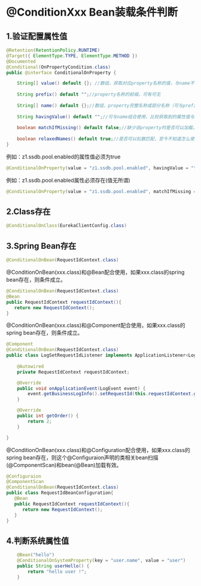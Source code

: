 # @ConditionXxx Bean装载条件判断

## 1.验证配置属性值

```java
@Retention(RetentionPolicy.RUNTIME)
@Target({ ElementType.TYPE, ElementType.METHOD })
@Documented
@Conditional(OnPropertyCondition.class)
public @interface ConditionalOnProperty {

    String[] value() default {}; //数组，获取对应property名称的值，与name不可同时使用  
  
    String prefix() default "";//property名称的前缀，可有可无  
  
    String[] name() default {};//数组，property完整名称或部分名称（可与prefix组合使用，组成完整的property名称），与value不可同时使用  
  
    String havingValue() default "";//可与name组合使用，比较获取到的属性值与havingValue给定的值是否相同，相同才加载配置  
  
    boolean matchIfMissing() default false;//缺少该property时是否可以加载。如果为true，没有该property也会正常加载；反之报错  
  
    boolean relaxedNames() default true;//是否可以松散匹配，至今不知道怎么使用的  
} 
```

例如：z1.ssdb.pool.enabled的属性值必须为true

```java
@ConditionalOnProperty(value = "z1.ssdb.pool.enabled", havingValue = "true")
```

例如：z1.ssdb.pool.enabled属性必须存在(值无所谓)

```java
@ConditionalOnProperty(value = "z1.ssdb.pool.enabled", matchIfMissing = "false")
```

## 2.Class存在

```java
@ConditionalOnClass(EurekaClientConfig.class)
```

## 3.Spring Bean存在

```java
@ConditionalOnBean(RequestIdContext.class)
```

@ConditionOnBean(xxx.class)和@Bean配合使用，如果xxx.class的spring bean存在，则条件成立。

```java
@ConditionalOnBean(RequestIdContext.class)
@Bean
public RequestIdContext requestIdContext(){
   return new RequestIdContext();
}
```

@ConditionOnBean(xxx.class)和@Component配合使用，如果xxx.class的spring bean存在，则条件成立。

```java
@Component
@ConditionalOnBean(RequestIdContext.class)
public class LogSetRequestIdListener implements ApplicationListener<LogEvent>,Ordered {
	
	@Autowired
	private RequestIdContext requestIdContext;

	@Override
	public void onApplicationEvent(LogEvent event) {
		event.getBusinessLogInfo().setRequestId(this.requestIdContext.get());
	}

	@Override
	public int getOrder() {
		return 2;
	}

}
```

@ConditionOnBean(xxx.class)和@Configuration配合使用，如果xxx.class的spring bean存在，则这个@Configuraion声明的类相关bean扫描(@ComponentScan)和bean(@Bean)加载有效。

```java
@Configuraion
@ComponentScan
@ConditionalOnBean(RequestIdContext.class)
public class RequestIdBeanConfiguration{
   @Bean
   public RequestIdContext requestIdContext(){
      return new RequestIdContext();
   }
}
```



## 4.判断系统属性值

```java
 	@Bean("hello")
    @ConditionalOnSystemProperty(key = "user.name", value = "user")
    public String userHello() {
        return "hello user !";
    }

```

